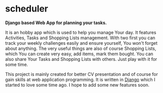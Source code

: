 # scheduler
<p><strong>Django based Web App for planning your tasks.</strong></p>

<p>It is an hobby app which is used to help you manage Your day. It features Activities, Tasks and Shopping Lists management. With two first you can track your weekly challenges easily and ensure yourself, You won't forget about anything. The very useful things are also of course Shopping Lists, which You can create very easy, add items, mark them bought. You can also share Your Tasks and Shopping Lists with others. Just play with it for some time.</p>
  <p>This project is mainly created for better CV presentation and of course for gain skills at web application programming. It is written in <a target="_blank" href="https://www.djangoproject.com/">Django</a> which I started to love some time ago. I hope to add some new features soon.</p>